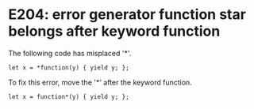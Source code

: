 # E204: error generator function star belongs after keyword function

The following code has misplaced '*'.

    let x = *function(y) { yield y; };

To fix this error, move the '*' after the keyword function.

    let x = function*(y) { yield y; };
